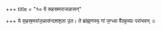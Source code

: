 +++
title = "१० ये सहस्रमराजन्नासन्"

+++
ये स॒हस्र॒मरा॑ज॒न्नास॑न्दशश॒ता उ॒त। ते ब्रा॑ह्म॒णस्य॒ गां ज॒ग्ध्वा वै॑तह॒व्याः परा॑भवन् ॥